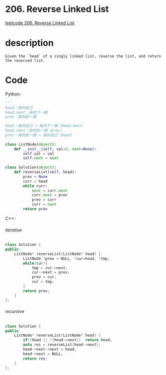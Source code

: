 # 206. Reverse Linked List
[leetcode 206. Reverse Linked List](https://leetcode.com/problems/reverse-linked-list/)
# description
```
Given the `head` of a singly linked list, reverse the list, and return the reversed list.
```
# Code
Python:
```python
'''
head：指向自己
head.next：指向下一個
prev：指向前一個

head：指向自己 → 指向下一個（head.next）
head.next：指向前一個（prev）
prev：指向前一個 → 指向自己（head）
'''
class ListNode(object):
    def __init__(self, val=0, next=None):
        self.val = val
        self.next = next
        
class Solution(object):
    def reverseList(self, head):
        prev = None
        curr = head
        while curr:
            next = curr.next
            curr.next = prev
            prev = curr
            curr = next
        return prev
```
C++:
###### iterative
```C++
class Solution {
public:
    ListNode* reverseList(ListNode* head) {
        ListNode *prev = NULL, *cur=head, *tmp;
        while(cur){
            tmp = cur->next;
            cur->next = prev;
            prev = cur;
            cur = tmp;
        }
        return prev;
    }
};
```
###### recursive
```C++
class Solution {
public:
    ListNode* reverseList(ListNode* head) {
        if(!head || !(head->next))  return head;
        auto res = reverseList(head->next);
        head->next->next = head;
        head->next = NULL;
        return res;
    }
};
```
